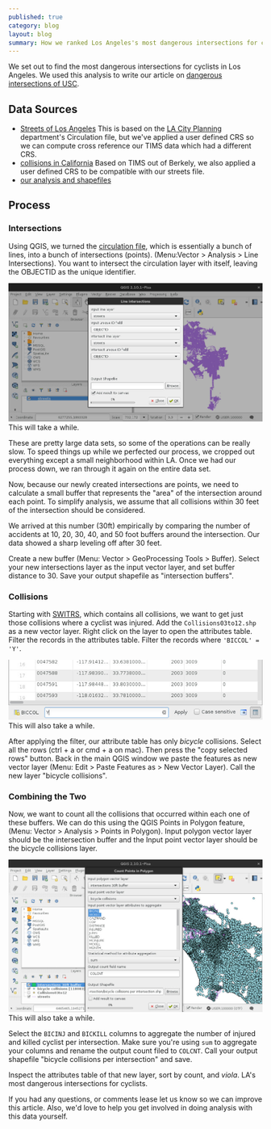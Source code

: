 ```yaml
---
published: true
category: blog
layout: blog
summary: How we ranked Los Angeles's most dangerous intersections for cyclists.
---
```


We set out to find the most dangerous intersections for cyclists in Los
Angeles. We used this analysis to write our article on [dangerous intersections
of USC](/blog/2015/09/01/dangerous-intersections-of-usc/).

Data Sources <a name="data-sources"></a>
------------

 * [Streets of Los Angeles](https://s3-us-west-1.amazonaws.com/collision-la/data/2015-08-13-dangerous-intersections-how-to/Circ.zip)
   This is based on the [LA City
   Planning](http://planning.lacity.org/mapgallery/mapgallery_gisdata/mapgallerydata.htm)
   department's Circulation file, but we've applied a user defined CRS so we can
   compute cross reference our TIMS data which had a different CRS.
 * [collisions in California](https://s3-us-west-1.amazonaws.com/collision-la/data/2015-08-13-dangerous-intersections-how-to/SWITRS_2003_2012_SHP.zip) 
   Based on TIMS out of Berkely, we also applied a user defined CRS to be
   compatible with our streets file.
 * [our analysis and shapefiles](https://s3-us-west-1.amazonaws.com/collision-la/data/2015-08-13-dangerous-intersections-how-to/layers.zip)

Process
-------


### Intersections

Using QGIS, we turned the [circulation file](#data-sources), which is
essentially a bunch of lines, into a bunch of intersections (points).
(Menu:Vector > Analysis > Line Intersections). You want to intersect the
circulation layer with itself, leaving the OBJECTID as the unique identifier.

<div>
  <img class='fullscreen-article-image'
       alt='Screenshot of QGIS intersecting streets layer with itself'
       src='/media/QGIS - streets to intersections.jpg' />
  <div class='article-caption'>
    This will take a while.
  </div>
</div>

These are pretty large data sets, so some of the operations can be
really slow. To speed things up while we perfected our process, we
cropped out everything except a small neighborhood within LA. Once we
had our process down, we ran through it again on the entire data set.

Now, because our newly created intersections are points, we need to calculate a
small buffer that represents the "area" of the intersection around each point.
To simplify analysis, we assume that all collisions within 30 feet of the
intersection should be considered.

We arrived at this number (30ft) empirically by comparing the number of
accidents at 10, 20, 30, 40, and 50 foot buffers around the intersection. Our
data showed a sharp leveling off after 30 feet.

Create a new buffer (Menu: Vector > GeoProcessing Tools > Buffer).
Select your new intersections layer as the input vector layer, and set
buffer distance to 30. Save your output shapefile as "intersection
buffers".

### Collisions

Starting with [SWITRS](#data-sources), which contains all collisions, we want
to get just those collisions where a cyclist was injured. Add the
`Collisions03to12.shp` as a new vector layer. Right click on the layer to open
the attributes table. Filter the records in the attributes table. Filter the
records where `'BICCOL' = 'Y'`.

<div>
  <img class='fullscreen-article-image'
       alt='Screenshot of QGIS attributes table filtering "BICCOL = Y"'
       src='/media/QGIS - filter for bicycle collisions.jpg' />
  <div class='article-caption'>
    This will also take a while.
  </div>
</div>

After applying the filter, our attribute table has only *bicycle* collisions.
Select all the rows (ctrl + a or cmd + a on mac).  Then press the "copy
selected rows" button. Back in the main QGIS window we paste the features as
new vector layer (Menu: Edit > Paste Features as > New Vector Layer). Call the
new layer "bicycle collisions".

### Combining the Two

Now, we want to count all the collisions that occurred within each one of these
buffers. We can do this using the QGIS Points in Polygon feature,
(Menu: Vector > Analysis > Points in Polygon). Input polygon vector layer
should be the intersection buffer and the Input point vector layer should be
the bicycle collisions layer.

<div>
  <img class='fullscreen-article-image'
       alt='Screenshot of QGIS Count Points in Polygon dialog'
       src='/media/QGIS - collisions per intersection.jpg' />
  <div class='article-caption'>
    This will also take a while.
  </div>
</div>

Select the `BICINJ` and `BICKILL` columns to aggregate the number of injured
and killed cyclist per intersection. Make sure you're using `sum` to aggregate
your columns and rename the output count filed to `COLCNT`. Call your output
shapefile "bicycle collisions per intersection" and save.

Inspect the attributes table of that new layer, sort by count, and *viola*.
LA's most dangerous intersections for cyclists.

If you had any questions, or comments lease let us know so we can improve this
article. Also, we'd love to help you get involved in doing analysis with this
data yourself.


